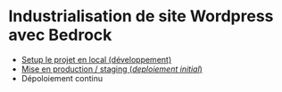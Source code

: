# Industrialisation de site Wordpress avec Bedrock

* [Setup le projet en local (développement)](install-bedrock.md)
* [Mise en production / staging (*deploiement initial*)](deploy-bedrock.md)
* Dépoloiement continu